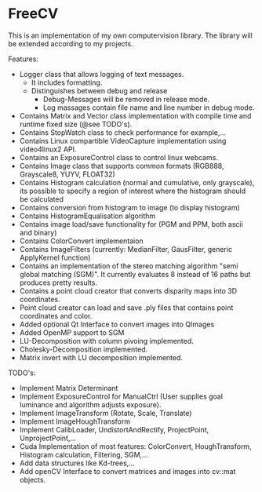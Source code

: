 
# FreeCV
This is an implementation of my own computervision library. 
The library will be extended according to my projects.

Features:
 - Logger class that allows logging of text messages. 
    - It includes formatting. 
    - Distinguishes between debug and release
      - Debug-Messages will be removed in release mode.
      - Log massages contain file name and line number in debug mode.
  - Contains Matrix and Vector class implementation with compile time and runtime fixed size (@see TODO's).
  - Contains StopWatch class to check performance for example,...
  - Contains Linux compartible VideoCapture implementation using video4linux2 API.
  - Contains an ExposureControl class to control linux webcams.
  - Contains Image class that supports common formats (RGB888, Grayscale8, YUYV, FLOAT32)
  - Contains Histogram calculation (normal and cumulative, only grayscale), its possible to specify a region of interest where the histogram should be calculated
  - Contains conversion from histogram to image (to display histogram)
  - Contains HistogramEqualisation algorithm
  - Contains image load/save functionality for (PGM and PPM, both ascii and binary)
  - Contains ColorConvert implementaion
  - Contains ImageFilters (currently: MedianFilter, GausFilter, generic ApplyKernel function)
  - Contains an implementation of the stereo matching algorithm "semi global matching (SGM)". It currently evaluates 8 instead of 16 paths but produces pretty results.
  - Contains a point cloud creator that converts disparity maps into 3D coordinates.
  - Point cloud creator can load and save .ply files that contains point coordinates and color.
  - Added optional Qt Interface to convert images into QImages
  - Added OpenMP support to SGM
  - LU-Decomposition with column pivoing implemented.
  - Cholesky-Decomposition implemented.
  - Matrix invert with LU decomposition implemented.
  
  
TODO's:
  - Implement Matrix Determinant
  - Implement ExposureControl for ManualCtrl (User supplies goal luminance and algorithm adjusts exposure).
  - Implement ImageTransform (Rotate, Scale, Translate)
  - Implement ImageHoughTransform
  - Implement CalibLoader, UndistortAndRectify, ProjectPoint, UnprojectPoint,...
  - Cuda Implementation of most features: ColorConvert, HoughTransform, Histogram calculation, Filtering, SGM,...
  - Add data structures like Kd-trees,...
  - Add openCV Interface to convert matrices and images into cv::mat objects.
